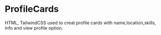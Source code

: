 # ProfileCards
HTML, TailwindCSS used to creat profile cards with name,location,skills, info and view profile option.
